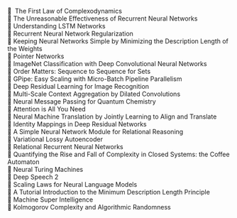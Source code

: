 🔹  The First Law of Complexodynamics    
🔹 The Unreasonable Effectiveness of Recurrent Neural Networks    
🔹 Understanding LSTM Networks    
🔹 Recurrent Neural Network Regularization    
🔹 Keeping Neural Networks Simple by Minimizing the Description Length of the Weights    
🔹 Pointer Networks    
🔹 ImageNet Classification with Deep Convolutional Neural Networks    
🔹 Order Matters: Sequence to Sequence for Sets    
🔹 GPipe: Easy Scaling with Micro-Batch Pipeline Parallelism    
🔹 Deep Residual Learning for Image Recognition    
🔹 Multi-Scale Context Aggregation by Dilated Convolutions    
🔹 Neural Message Passing for Quantum Chemistry    
🔹 Attention is All You Need    
🔹 Neural Machine Translation by Jointly Learning to Align and Translate    
🔹 Identity Mappings in Deep Residual Networks    
🔹 A Simple Neural Network Module for Relational Reasoning    
🔹 Variational Lossy Autoencoder    
🔹 Relational Recurrent Neural Networks    
🔹 Quantifying the Rise and Fall of Complexity in Closed Systems: the Coffee Automaton    
🔹 Neural Turing Machines    
🔹 Deep Speech 2   
🔹 Scaling Laws for Neural Language Models    
🔹 A Tutorial Introduction to the Minimum Description Length Principle    
🔹 Machine Super Intelligence    
🔹 Kolmogorov Complexity and Algorithmic Randomness